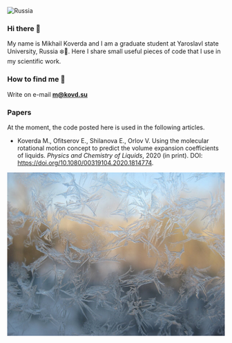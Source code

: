 ![Russia](logo.jpg)

### Hi there 👋

My name is Mikhail Koverda and I am a graduate student at Yaroslavl state University, Russia ❄️🥶. Here I share small useful pieces of code that I use in my scientific work.

### How to find me 🌿

Write on e-mail **m@kovd.su**

### Papers

At the moment, the code posted here is used in the following articles.

- Koverda M., Ofitserov E., Shilanova E., Orlov V. Using the molecular rotational motion concept to predict the volume expansion coefficients of liquids. *Physics and Chemistry of Liquids*, 2020 (in print). DOI: https://doi.org/10.1080/00319104.2020.1814774.

![Ice](ice.jpg)
